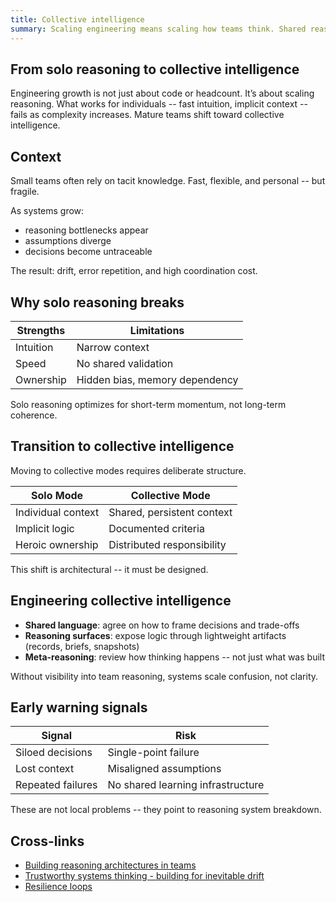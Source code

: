 ```yaml
---
title: Collective intelligence
summary: Scaling engineering means scaling how teams think. Shared reasoning beats intuition at scale.
---
```


## From solo reasoning to collective intelligence

Engineering growth is not just about code or headcount. It’s about scaling reasoning. What works for individuals -- fast intuition, implicit context -- fails as complexity increases. Mature teams shift toward collective intelligence.

## Context

Small teams often rely on tacit knowledge. Fast, flexible, and personal -- but fragile.

As systems grow:

- reasoning bottlenecks appear  
- assumptions diverge  
- decisions become untraceable

The result: drift, error repetition, and high coordination cost.

## Why solo reasoning breaks

| Strengths                | Limitations                      |
| ------------------------ | -------------------------------- |
| Intuition                | Narrow context                   |
| Speed                    | No shared validation             |
| Ownership                | Hidden bias, memory dependency   |

Solo reasoning optimizes for short-term momentum, not long-term coherence.

## Transition to collective intelligence

Moving to collective modes requires deliberate structure.

| Solo Mode               | Collective Mode                 |
| ----------------------- | ------------------------------- |
| Individual context      | Shared, persistent context      |
| Implicit logic          | Documented criteria             |
| Heroic ownership        | Distributed responsibility      |

This shift is architectural -- it must be designed.

## Engineering collective intelligence

- **Shared language**: agree on how to frame decisions and trade-offs  
- **Reasoning surfaces**: expose logic through lightweight artifacts (records, briefs, snapshots)  
- **Meta-reasoning**: review how thinking happens -- not just what was built

Without visibility into team reasoning, systems scale confusion, not clarity.

## Early warning signals

| Signal                   | Risk                             |
| ------------------------ | -------------------------------- |
| Siloed decisions         | Single-point failure             |
| Lost context             | Misaligned assumptions           |
| Repeated failures        | No shared learning infrastructure|

These are not local problems -- they point to reasoning system breakdown.

## Cross-links

- [Building reasoning architectures in teams](../notes/Building%20reasoning%20architectures%20in%20teams.md)  
- [Trustworthy systems thinking - building for inevitable drift](../essays/architectural-integrity/Trustworthy%20systems%20thinking%20-%20building%20for%20inevitable%20drift.md)  
- [Resilience loops](../systems-under-drift/Resilience%20loops.md)
